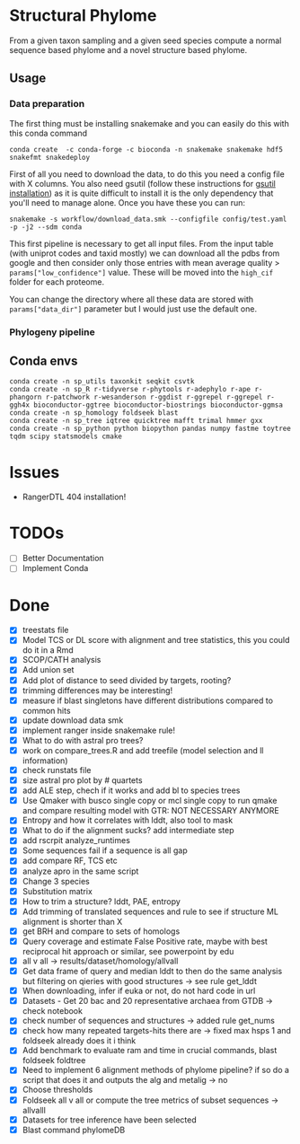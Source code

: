 # Structural Phylome

From a given taxon sampling and a given seed species compute a normal sequence based phylome and a novel structure based phylome.

## Usage

### Data preparation

The first thing must be installing snakemake and you can easily do this with this conda command

```
conda create  -c conda-forge -c bioconda -n snakemake snakemake hdf5 snakefmt snakedeploy
```

First of all you need to download the data, to do this you need a config file with X columns. You also need gsutil (follow these instructions for [gsutil installation](https://cloud.google.com/storage/docs/gsutil_install)) as it is quite difficult to install it is the only dependency that you'll need to manage alone. Once you have these you can run:

`snakemake -s workflow/download_data.smk --configfile config/test.yaml -p -j2 --sdm conda`

This first pipeline is necessary to get all input files. From the input table (with uniprot codes and taxid mostly) we can download all the pdbs from google and then consider only those entries with mean average quality > `params["low_confidence"]` value. These will be moved into the `high_cif` folder for each proteome.

You can change the directory where all these data are stored with `params["data_dir"]` parameter but I would just use the default one.

### Phylogeny pipeline

## Conda envs

```
conda create -n sp_utils taxonkit seqkit csvtk
conda create -n sp_R r-tidyverse r-phytools r-adephylo r-ape r-phangorn r-patchwork r-wesanderson r-ggdist r-ggrepel r-ggrepel r-ggh4x bioconductor-ggtree bioconductor-biostrings bioconductor-ggmsa
conda create -n sp_homology foldseek blast
conda create -n sp_tree iqtree quicktree mafft trimal hmmer gxx
conda create -n sp_python python biopython pandas numpy fastme toytree tqdm scipy statsmodels cmake
```



# Issues

* RangerDTL 404 installation!

# TODOs

- [ ] Better Documentation
- [ ] Implement Conda

# Done

- [x] treestats file
- [x] Model TCS or DL score with alignment and tree statistics, this you could do it in a Rmd
- [x] SCOP/CATH analysis
- [x] Add union set
- [x] Add plot of distance to seed divided by targets, rooting?
- [x] trimming differences may be interesting!
- [x] measure if blast singletons have different distributions compared to common hits
- [x] update download data smk
- [x] implement ranger inside snakemake rule!
- [x] What to do with astral pro trees?
- [x] work on compare_trees.R and add treefile (model selection and ll information)
- [x] check runstats file
- [x] size astral pro plot by # quartets
- [x] add ALE step, chech if it works and add bl to species trees
- [x] Use Qmaker with busco single copy or mcl single copy to run qmake and compare resulting model with GTR: NOT NECESSARY ANYMORE
- [x] Entropy and how it correlates with lddt, also tool to mask
- [x] What to do if the alignment sucks? add intermediate step
- [x] add rscrpit analyze_runtimes
- [X] Some sequences fail if a sequence is all gap
- [x] add compare RF, TCS etc
- [x] analyze apro in the same script
- [x] Change 3 species
- [x] Substitution matrix
- [x] How to trim a structure? lddt, PAE, entropy
- [X] Add trimming of translated sequences and rule to see if structure ML alignment is shorter than X
- [X] get BRH and compare to sets of homologs
- [X] Query coverage and estimate False Positive rate, maybe with best reciprocal hit approach or similar, see powerpoint by edu
- [x] all v all -> results/dataset/homology/allvall
- [x] Get data frame of query and median lddt to then do the same analysis but filtering on qieries with good structures -> see rule get_lddt
- [x] When downloading, infer if euka or not, do not hard code in url
- [x] Datasets - Get 20 bac and 20 representative archaea from GTDB -> check notebook
- [x] check number of sequences and structures -> added rule get_nums
- [x] check how many repeated targets-hits there are -> fixed max hsps 1 and foldseek already does it i think
- [x] Add benchmark to evaluate ram and time in crucial commands, blast foldseek foldtree
- [x] Need to implement 6 alignment methods of phylome pipeline? if so do a script that does it and outputs the alg and metalig -> no
- [x] Choose thresholds
- [x] Foldseek all v all or compute the tree metrics of subset sequences -> allvalll
- [x] Datasets for tree inference have been selected
- [x] Blast command phylomeDB
